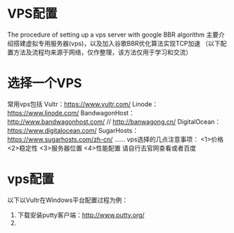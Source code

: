 # VPS配置
The procedure of setting up a vps server with google BBR algorithm
主要介绍搭建虚拟专用服务器(vps)，以及加入谷歌BBR优化算法实现TCP加速
（以下配置方法及流程均来源于网络，仅作整理，该方法仅用于学习和交流）

# 选择一个VPS
常用vps包括
Vultr：https://www.vultr.com/
Linode：https://www.linode.com/
BandwagonHost：http://www.bandwagonhost.com/ // http://banwagong.cn/
DigitalOcean：https://www.digitalocean.com/
SugarHosts：https://www.sugarhosts.com/zh-cn/
......
vps选择的几点注意事项：
<1>价格 <2>稳定性 <3>服务器位置 <4>性能配置
请自行去官网查看或者百度

# vps配置
以下以Vultr在Windows平台配置过程为例：

1. 下载安装putty客户端：http://www.putty.org/
2.
